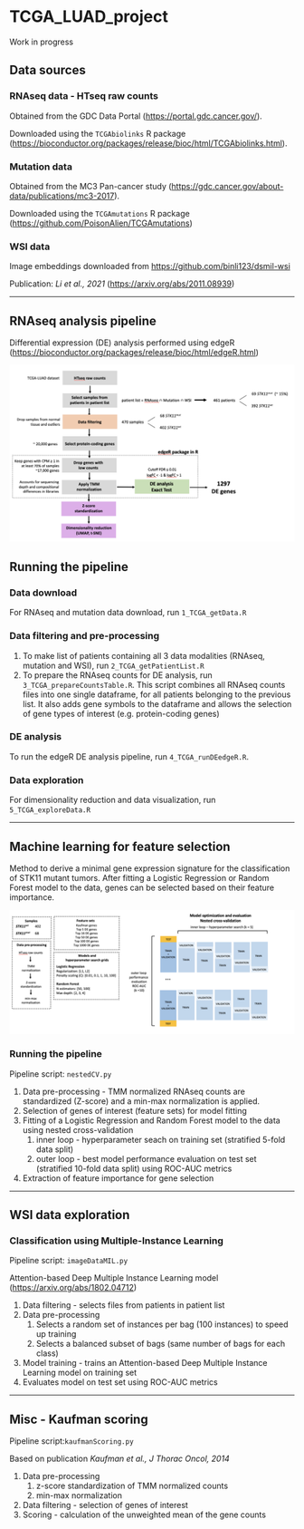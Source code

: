 # TCGA_LUAD_project
Work in progress
## Data sources

### RNAseq data - HTseq raw counts
Obtained from the GDC Data Portal (https://portal.gdc.cancer.gov/).

Downloaded using the `TCGAbiolinks` R package (https://bioconductor.org/packages/release/bioc/html/TCGAbiolinks.html).

### Mutation data
Obtained from the MC3 Pan-cancer study (https://gdc.cancer.gov/about-data/publications/mc3-2017).

Downloaded using the `TCGAmutations` R package (https://github.com/PoisonAlien/TCGAmutations)

### WSI data
Image embeddings downloaded from https://github.com/binli123/dsmil-wsi

Publication: *Li et al., 2021* (https://arxiv.org/abs/2011.08939)

---
## RNAseq analysis pipeline
Differential expression (DE) analysis performed using edgeR (https://bioconductor.org/packages/release/bioc/html/edgeR.html)

![alt text](https://github.com/sophiehersz/TCGA_LUAD_project/blob/main/thumbnails/RNAseq_pipeline.png?raw=true)

## Running the pipeline
### Data download
For RNAseq and mutation data download, run `1_TCGA_getData.R`

### Data  filtering and pre-processing
1. To make list of patients containing all 3 data modalities (RNAseq, mutation and WSI), run `2_TCGA_getPatientList.R`
2. To prepare the RNAseq counts for DE analysis, run `3_TCGA_prepareCountsTable.R`. This script combines all 
   RNAseq counts files into one single dataframe, for all patients belonging to the previous list.
   It also adds gene symbols to the dataframe and allows the selection of gene types of interest (e.g. protein-coding genes)

### DE analysis
To run the edgeR DE analysis pipeline, run `4_TCGA_runDEedgeR.R`.

### Data exploration
For dimensionality reduction and data visualization, run `5_TCGA_exploreData.R`

---

## Machine learning for feature selection
Method to derive a minimal gene expression signature for the classification of STK11
mutant tumors. After fitting a Logistic Regression or Random Forest model to the data, 
genes can be selected based on their feature importance.

![alt text](https://github.com/sophiehersz/TCGA_LUAD_project/blob/main/thumbnails/ML_pipeline.png?raw=true)

### Running the pipeline
Pipeline script: `nestedCV.py`

1. Data pre-processing - TMM normalized RNAseq counts are standardized (Z-score) and a min-max normalization is applied.
2. Selection of genes of interest (feature sets) for model fitting
3. Fitting of a Logistic Regression and Random Forest model to the data using nested cross-validation
   1. inner loop - hyperparameter seach on training set (stratified 5-fold data split)
   2. outer loop - best model performance evaluation on test set (stratified 10-fold data split) using ROC-AUC metrics
4. Extraction of feature importance for gene selection

---

## WSI data exploration

### Classification using Multiple-Instance Learning
Pipeline script: `imageDataMIL.py`

Attention-based Deep Multiple Instance Learning model (https://arxiv.org/abs/1802.04712)

1. Data filtering - selects files from patients in patient list
2. Data pre-processing
   1. Selects a random set of instances per bag (100 instances) to speed up training
   2. Selects a balanced subset of bags (same number of bags for each class)
3. Model training - trains an Attention-based Deep Multiple Instance Learning model
on training set
4. Evaluates model on test set using ROC-AUC metrics

---

## Misc - Kaufman scoring
Pipeline script:`kaufmanScoring.py`

Based on publication *Kaufman et al., J Thorac Oncol, 2014*

1. Data pre-processing
   1. z-score standardization of TMM normalized counts
   2. min-max normalization
2. Data filtering - selection of genes of interest
3. Scoring - calculation of the unweighted mean of the gene counts